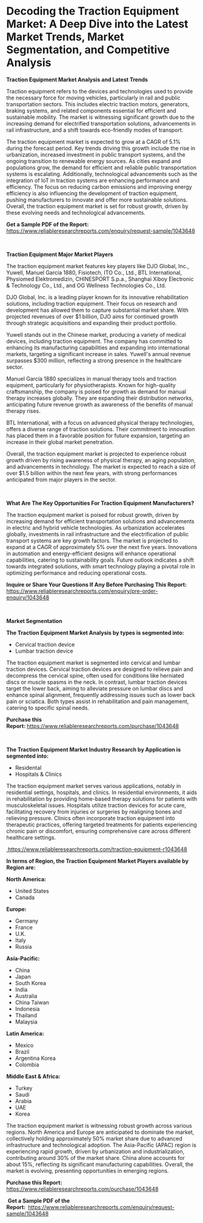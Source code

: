 <p><h1>Decoding the Traction Equipment Market: A Deep Dive into the Latest Market Trends, Market Segmentation, and Competitive Analysis</h1></p><p><strong>Traction Equipment Market Analysis and Latest Trends</strong></p>
<p><p>Traction equipment refers to the devices and technologies used to provide the necessary force for moving vehicles, particularly in rail and public transportation sectors. This includes electric traction motors, generators, braking systems, and related components essential for efficient and sustainable mobility. The market is witnessing significant growth due to the increasing demand for electrified transportation solutions, advancements in rail infrastructure, and a shift towards eco-friendly modes of transport.</p><p>The traction equipment market is expected to grow at a CAGR of 5.1% during the forecast period. Key trends driving this growth include the rise in urbanization, increased investment in public transport systems, and the ongoing transition to renewable energy sources. As cities expand and populations grow, the demand for efficient and reliable public transportation systems is escalating. Additionally, technological advancements such as the integration of IoT in traction systems are enhancing performance and efficiency. The focus on reducing carbon emissions and improving energy efficiency is also influencing the development of traction equipment, pushing manufacturers to innovate and offer more sustainable solutions. Overall, the traction equipment market is set for robust growth, driven by these evolving needs and technological advancements.</p></p>
<p><strong>Get a Sample PDF of the Report:&nbsp;</strong> <a href="https://www.reliableresearchreports.com/enquiry/request-sample/1043648?utm_campaign=3519&utm_medium=2&utm_source=Github&utm_content=ia&utm_term=19042025&utm_id=traction-equipment">https://www.reliableresearchreports.com/enquiry/request-sample/1043648</a></p>
<p>&nbsp;</p>
<p><strong>Traction Equipment Major Market Players</strong></p>
<p><p>The traction equipment market features key players like DJO Global, Inc., Yuwell, Manuel García 1880, Fisiotech, ITO Co., Ltd., BTL International, Physiomed Elektromedizin, CHINESPORT S.p.a., Shanghai Xiboy Electronic & Technology Co., Ltd., and OG Wellness Technologies Co., Ltd. </p><p>DJO Global, Inc. is a leading player known for its innovative rehabilitation solutions, including traction equipment. Their focus on research and development has allowed them to capture substantial market share. With projected revenues of over $1 billion, DJO aims for continued growth through strategic acquisitions and expanding their product portfolio.</p><p>Yuwell stands out in the Chinese market, producing a variety of medical devices, including traction equipment. The company has committed to enhancing its manufacturing capabilities and expanding into international markets, targeting a significant increase in sales. Yuwell's annual revenue surpasses $300 million, reflecting a strong presence in the healthcare sector.</p><p>Manuel García 1880 specializes in manual therapy tools and traction equipment, particularly for physiotherapists. Known for high-quality craftsmanship, the company is poised for growth as demand for manual therapy increases globally. They are expanding their distribution networks, anticipating future revenue growth as awareness of the benefits of manual therapy rises.</p><p>BTL International, with a focus on advanced physical therapy technologies, offers a diverse range of traction solutions. Their commitment to innovation has placed them in a favorable position for future expansion, targeting an increase in their global market penetration.</p><p>Overall, the traction equipment market is projected to experience robust growth driven by rising awareness of physical therapy, an aging population, and advancements in technology. The market is expected to reach a size of over $1.5 billion within the next few years, with strong performances anticipated from major players in the sector.</p></p>
<p>&nbsp;</p>
<p><strong>What Are The Key Opportunities For Traction Equipment Manufacturers?</strong></p>
<p><p>The traction equipment market is poised for robust growth, driven by increasing demand for efficient transportation solutions and advancements in electric and hybrid vehicle technologies. As urbanization accelerates globally, investments in rail infrastructure and the electrification of public transport systems are key growth factors. The market is projected to expand at a CAGR of approximately 5% over the next five years. Innovations in automation and energy-efficient designs will enhance operational capabilities, catering to sustainability goals. Future outlook indicates a shift towards integrated solutions, with smart technology playing a pivotal role in optimizing performance and reducing operational costs.</p></p>
<p><strong>Inquire or Share Your Questions If Any Before Purchasing This Report:</strong> <a href="https://www.reliableresearchreports.com/enquiry/pre-order-enquiry/1043648?utm_campaign=3519&utm_medium=2&utm_source=Github&utm_content=ia&utm_term=19042025&utm_id=traction-equipment">https://www.reliableresearchreports.com/enquiry/pre-order-enquiry/1043648</a></p>
<p>&nbsp;</p>
<p><strong>Market Segmentation</strong></p>
<p><strong>The Traction Equipment Market Analysis by types is segmented into:</strong></p>
<p><ul><li>Cervical traction device</li><li>Lumbar traction device</li></ul></p>
<p><p>The traction equipment market is segmented into cervical and lumbar traction devices. Cervical traction devices are designed to relieve pain and decompress the cervical spine, often used for conditions like herniated discs or muscle spasms in the neck. In contrast, lumbar traction devices target the lower back, aiming to alleviate pressure on lumbar discs and enhance spinal alignment, frequently addressing issues such as lower back pain or sciatica. Both types assist in rehabilitation and pain management, catering to specific spinal needs.</p></p>
<p><strong>Purchase this Report:&nbsp;</strong><a href="https://www.reliableresearchreports.com/purchase/1043648?utm_campaign=3519&utm_medium=2&utm_source=Github&utm_content=ia&utm_term=19042025&utm_id=traction-equipment">https://www.reliableresearchreports.com/purchase/1043648</a></p>
<p>&nbsp;</p>
<p><strong>The Traction Equipment Market Industry Research by Application is segmented into:</strong></p>
<p><ul><li>Residental</li><li>Hospitals & Clinics</li></ul></p>
<p><p>The traction equipment market serves various applications, notably in residential settings, hospitals, and clinics. In residential environments, it aids in rehabilitation by providing home-based therapy solutions for patients with musculoskeletal issues. Hospitals utilize traction devices for acute care, facilitating recovery from injuries or surgeries by realigning bones and relieving pressure. Clinics often incorporate traction equipment into therapeutic practices, offering targeted treatments for patients experiencing chronic pain or discomfort, ensuring comprehensive care across different healthcare settings.</p></p>
<p><a href="https://www.reliableresearchreports.com/traction-equipment-r1043648?utm_campaign=3519&utm_medium=2&utm_source=Github&utm_content=ia&utm_term=19042025&utm_id=traction-equipment">&nbsp;https://www.reliableresearchreports.com/traction-equipment-r1043648</a></p>
<p><strong>In terms of Region, the Traction Equipment Market Players available by Region are:</strong></p>
<p>
    <p> <strong> North America: </strong>
        <ul>
            <li>United States</li>
            <li>Canada</li>
        </ul>
        </p> 
    <p> <strong> Europe: </strong>
        <ul>
            <li>Germany</li>
            <li>France</li>
            <li>U.K.</li>
            <li>Italy</li>
            <li>Russia</li>
        </ul>
        </p> 
    <p> <strong> Asia-Pacific: </strong>
        <ul>
            <li>China</li>
            <li>Japan</li>
            <li>South Korea</li>
            <li>India</li>
            <li>Australia</li>
            <li>China Taiwan</li>
            <li>Indonesia</li>
            <li>Thailand</li>
            <li>Malaysia</li>
        </ul>
        </p> 
    <p> <strong> Latin America: </strong>
        <ul>
            <li>Mexico</li>
            <li>Brazil</li>
            <li>Argentina Korea</li>
            <li>Colombia</li>
        </ul>
        </p> 
    <p> <strong> Middle East & Africa: </strong>
        <ul>
            <li>Turkey</li>
            <li>Saudi</li>
            <li>Arabia</li>
            <li>UAE</li>
            <li>Korea</li>
        </ul>
    </p>
    </p>
<p><p>The traction equipment market is witnessing robust growth across various regions. North America and Europe are anticipated to dominate the market, collectively holding approximately 50% market share due to advanced infrastructure and technological adoption. The Asia-Pacific (APAC) region is experiencing rapid growth, driven by urbanization and industrialization, contributing around 30% of the market share. China alone accounts for about 15%, reflecting its significant manufacturing capabilities. Overall, the market is evolving, presenting opportunities in emerging regions.</p></p>
<p><strong>Purchase this Report: </strong><a href="https://www.reliableresearchreports.com/purchase/1043648?utm_campaign=3519&utm_medium=2&utm_source=Github&utm_content=ia&utm_term=19042025&utm_id=traction-equipment">https://www.reliableresearchreports.com/purchase/1043648</a></p>
<p>&nbsp;<strong>Get a Sample PDF of the Report:&nbsp;&nbsp;</strong><a href="https://www.reliableresearchreports.com/enquiry/request-sample/1043648?utm_campaign=3519&utm_medium=2&utm_source=Github&utm_content=ia&utm_term=19042025&utm_id=traction-equipment">https://www.reliableresearchreports.com/enquiry/request-sample/1043648</a></p>
<p><strong></strong></p>
<p><p></p><p></p><p></p></p>